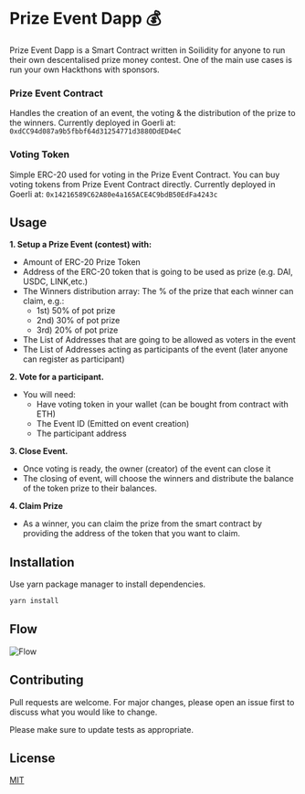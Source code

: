 # Prize Event Dapp 💰

Prize Event Dapp is a Smart Contract written in Soilidity for anyone to run their own descentalised prize money contest. One of the main use cases is run your own Hackthons with sponsors.

### Prize Event Contract
Handles the creation of an event, the voting & the distribution of the prize to the winners.
Currently deployed in Goerli at: `0xdCC94d087a9b5fbbf64d31254771d3880DdED4eC`

### Voting Token
Simple ERC-20 used for voting in the Prize Event Contract. You can buy voting tokens from Prize Event Contract directly.
Currently deployed in Goerli at: `0x14216589C62A80e4a165ACE4C9bdB50EdFa4243c`


## Usage

**1. Setup a Prize Event (contest) with:**
   - Amount of ERC-20 Prize Token
   - Address of the ERC-20 token that is going to be used as prize (e.g. DAI, USDC, LINK,etc.)
   - The Winners distribution array: The % of the prize that each winner can claim, e.g.: 
       - 1st) 50% of pot prize
       - 2nd) 30% of pot prize
       - 3rd) 20% of pot prize
   - The List of Addresses that are going to be allowed as voters in the event
   - The List of Addresses acting as participants of the event (later anyone can register as participant)

**2. Vote for a participant.**
   - You will need:
      - Have voting token in your wallet (can be bought from contract with ETH)
      - The Event ID (Emitted on event creation)
      - The participant address

**3. Close Event.**
   - Once voting is ready, the owner (creator) of the event can close it
   - The closing of event, will choose the winners and distribute the balance of the token prize to their balances.

**4. Claim Prize**
   - As a winner, you can claim the prize from the smart contract by providing the address of the token that you want to claim.

## Installation

Use yarn package manager to install dependencies.

```bash
yarn install
```

## Flow
![Flow](https://ibb.co/TRFnkmP)

## Contributing

Pull requests are welcome. For major changes, please open an issue first
to discuss what you would like to change.

Please make sure to update tests as appropriate.

## License

[MIT](https://choosealicense.com/licenses/mit/)